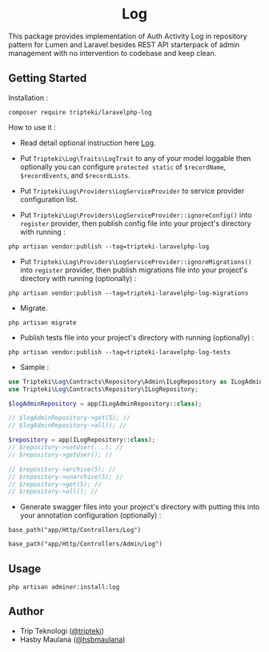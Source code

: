 <h1 align="center">Log</h1>

This package provides implementation of Auth Activity Log in repository pattern for Lumen and Laravel besides REST API starterpack of admin management with no intervention to codebase and keep clean.

Getting Started
---

Installation :

```
composer require tripteki/laravelphp-log
```

How to use it :

- Read detail optional instruction here [Log](https://spatie.be/docs/laravel-activitylog/v4/installation-and-setup).

- Put `Tripteki\Log\Traits\LogTrait` to any of your model loggable then optionally you can configure `protected static` of `$recordName`, `$recordEvents`, and `$recordLists`.

- Put `Tripteki\Log\Providers\LogServiceProvider` to service provider configuration list.

- Put `Tripteki\Log\Providers\LogServiceProvider::ignoreConfig()` into `register` provider, then publish config file into your project's directory with running :

```
php artisan vendor:publish --tag=tripteki-laravelphp-log
```

- Put `Tripteki\Log\Providers\LogServiceProvider::ignoreMigrations()` into `register` provider, then publish migrations file into your project's directory with running (optionally) :

```
php artisan vendor:publish --tag=tripteki-laravelphp-log-migrations
```

- Migrate.

```
php artisan migrate
```

- Publish tests file into your project's directory with running (optionally) :

```
php artisan vendor:publish --tag=tripteki-laravelphp-log-tests
```

- Sample :

```php
use Tripteki\Log\Contracts\Repository\Admin\ILogRepository as ILogAdminRepository;
use Tripteki\Log\Contracts\Repository\ILogRepository;

$logAdminRepository = app(ILogAdminRepository::class);

// $logAdminRepository->get(5); //
// $logAdminRepository->all(); //

$repository = app(ILogRepository::class);
// $repository->setUser(...); //
// $repository->getUser(); //

// $repository->archive(5); //
// $repository->unarchive(5); //
// $repository->get(5); //
// $repository->all(); //
```

- Generate swagger files into your project's directory with putting this into your annotation configuration (optionally) :

```
base_path("app/Http/Controllers/Log")
```

```
base_path("app/Http/Controllers/Admin/Log")
```

Usage
---

`php artisan adminer:install:log`

Author
---

- Trip Teknologi ([@tripteki](https://linkedin.com/company/tripteki))
- Hasby Maulana ([@hsbmaulana](https://linkedin.com/in/hsbmaulana))
